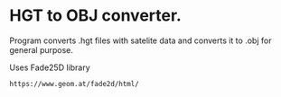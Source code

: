# HGT to OBJ converter.

Program converts .hgt files with satelite data and converts it to .obj for general purpose.

Uses Fade25D library

```https://www.geom.at/fade2d/html/```